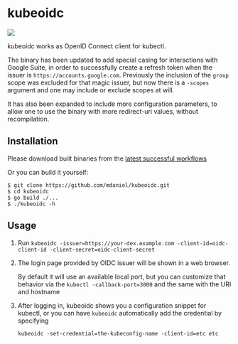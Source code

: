 # kubeoidc

![](https://github.com/mdaniel/kubeoidc/workflows/Go/badge.svg)

kubeoidc works as OpenID Connect client for kubectl.
 
The binary has been updated to add special casing for interactions with Google Suite,
in order to successfully create a refresh token when the issuer is `https://accounts.google.com`.
Previously the inclusion of the `group` scope was excluded for that magic issuer,
but now there is a `-scopes` argument and one may include or exclude scopes at will.

It has also been expanded to include more configuration parameters,
to allow one to use the binary with more redirect-uri values, without recompilation.

## Installation

Please download built binaries from the
[latest successful workflows](https://github.com/mdaniel/kubeoidc/actions?query=workflow%3AGo+is%3Asuccess)

Or you can build it yourself:

```console
$ git clone https://github.com/mdaniel/kubeoidc.git
$ cd kubeoidc
$ go build ./...
$ ./kubeoidc -h
```

## Usage

1. Run `kubeoidc -issuer=https://your-dex.example.com -client-id=oidc-client-id -client-secret=oidc-client-secret`
1. The login page provided by OIDC issuer will be shown in a web browser.

   By default it will use an available local port, but you can customize that
   behavior via the `kubectl -callback-port=3000` and the same with the URI and hostname

1. After logging in, kubeoidc shows you a configuration snippet for kubectl,
   or you can have `kubeoidc` automatically add the credential by specifying
   
   `kubeoidc -set-credential=the-kubeconfig-name -client-id=etc etc`

